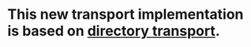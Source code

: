# This new transport implementation is based on [directory transport](https://github.com/containers/image/tree/v5.21.1/directory).